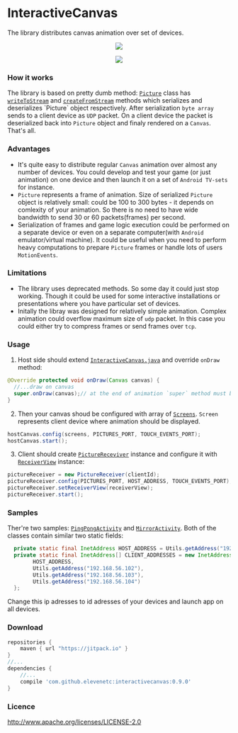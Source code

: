 # InteractiveCanvas

The library distributes canvas animation over set of devices.

<p align="center"><img src="docs/pingpong.gif"/></p>
<p align="center"><img src="docs/mirror.gif"/></p>

### How it works
The library is based on pretty dumb method: [`Picture`](http://developer.android.com/intl/ru/reference/android/graphics/Picture.html) class has [`writeToStream`](http://developer.android.com/reference/android/graphics/Picture.html#writeToStream(java.io.OutputStream)) and [`createFromStream`](http://developer.android.com/reference/android/graphics/Picture.html#createFromStream(java.io.InputStream)) methods which serializes and deserializes `Picture` object respectively. After serialization `byte array` sends to a client device as `UDP` packet. On a client device the packet is deserialized back into `Picture` object and finaly rendered on a `Canvas`. That's all.

### Advantages


- It's quite easy to distribute regular `Canvas` animation over almost any number of devices. You could develop and test your game (or just animation) on one device and then launch it on a set of `Android TV-sets` for instance.
- `Picture` represents a frame of animation. Size of serialized `Picture` object is relatively small: could be 100 to 300 bytes - it depends on comlexity of your animation. So there is no need to have wide bandwidth to send 30 or 60 packets(frames) per second.
- Serialization of frames and game logic execution could be performed on a separate device or even on a separate computer(with `Android` emulator/virtual machine). It could be useful when you need to perform heavy computations to prepare `Picture` frames or handle lots of users `MotionEvents`.

### Limitations

- The library uses deprecated methods. So some day it could just stop working. Though it could be used for some interactive installations or presentations where you have particular set of devices.
- Initally the libray was designed for relatively simple animation. Complex animation could overflow maximum size of `udp` packet. In this case you could either try to compress frames or send frames over `tcp`.

### Usage

1. Host side should extend [`InteractiveCanvas.java`](https://github.com/elevenetc/InteractiveCanvas/blob/master/library/src/main/java/su/levenetc/android/interactivecanvas/InteractiveCanvas.java) and override `onDraw` method:
  ```java
  @Override protected void onDraw(Canvas canvas) {
  	//...draw on canvas
  	super.onDraw(canvas);// at the end of animation `super` method must be called
  }
  ```
  
2. Then your canvas shoud be configured with array of [`Screens`](https://github.com/elevenetc/InteractiveCanvas/blob/master/library%2Fsrc%2Fmain%2Fjava%2Fsu%2Flevenetc%2Fandroid%2Finteractivecanvas%2FScreen.java). `Screen` represents client device where animation should be displayed.

  ```Java
  hostCanvas.config(screens, PICTURES_PORT, TOUCH_EVENTS_PORT);
  hostCanvas.start();
  ```

3. Client should create [`PictureReceviver`](https://github.com/elevenetc/InteractiveCanvas/blob/master/library%2Fsrc%2Fmain%2Fjava%2Fsu%2Flevenetc%2Fandroid%2Finteractivecanvas%2FPictureReceiver.java) instance and configure it with [`ReceiverView`](https://github.com/elevenetc/InteractiveCanvas/blob/master/library%2Fsrc%2Fmain%2Fjava%2Fsu%2Flevenetc%2Fandroid%2Finteractivecanvas%2FReceiverView.java) instance:
  ```java
  pictureReceiver = new PictureReceiver(clientId);
  pictureReceiver.config(PICTURES_PORT, HOST_ADDRESS, TOUCH_EVENTS_PORT);
  pictureReceiver.setReceiverView(receiverView);
  pictureReceiver.start();
  ```
  
### Samples

Ther're two samples: [`PingPongActivity`](https://github.com/elevenetc/InteractiveCanvas/blob/master/samples%2Fsrc%2Fmain%2Fjava%2Fsu%2Flevenetc%2Fandroid%2Finteractivecanvas%2Fsamples%2Fpingpong%2FPingPongActivity.java) and [`MirrorActivity`](https://github.com/elevenetc/InteractiveCanvas/blob/master/samples%2Fsrc%2Fmain%2Fjava%2Fsu%2Flevenetc%2Fandroid%2Finteractivecanvas%2Fsamples%2Fcommoncanvas%2FMirrorActivity.java). Both of the classes contain similar two static fields:

```Java
  private static final InetAddress HOST_ADDRESS = Utils.getAddress("192.168.56.101");
  private static final InetAddress[] CLIENT_ADDRESSES = new InetAddress[]{
  		HOST_ADDRESS,
  		Utils.getAddress("192.168.56.102"),
  		Utils.getAddress("192.168.56.103"),
  		Utils.getAddress("192.168.56.104")
  };
```
Change this ip adresses to id adresses of your devices and launch app on all devices.

### Download
```Groovy
repositories {
    maven { url "https://jitpack.io" }
}
//...
dependencies {
    //...
    compile 'com.github.elevenetc:interactivecanvas:0.9.0'
}
```
### Licence
http://www.apache.org/licenses/LICENSE-2.0
